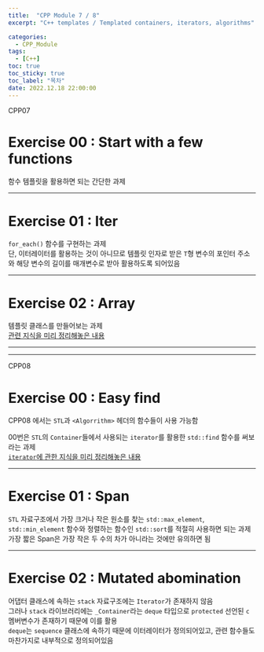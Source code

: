 ```yaml
---
title:  "CPP Module 7 / 8"
excerpt: "C++ templates / Templated containers, iterators, algorithms"

categories:
  - CPP_Module
tags:
  - [C++]
toc: true
toc_sticky: true
toc_label: "목차"
date: 2022.12.18 22:00:00
---
```


CPP07

# Exercise 00 : Start with a few functions

함수 템플릿을 활용하면 되는 간단한 과제    

***

# Exercise 01 : Iter

`for_each()` 함수를 구현하는 과제    
단, 이터레이터를 활용하는 것이 아니므로 템플릿 인자로 받은 `T`형 변수의 포인터 주소와 해당 변수의 길이를 매개변수로 받아 활용하도록 되어있음    

***

# Exercise 02 : Array

템플릿 클래스를 만들어보는 과제    
[관련 지식을 미리 정리해놓은 내용](https://sueshinkr.github.io/cpp/C++-Primer-14/#144-%ED%81%B4%EB%9E%98%EC%8A%A4-%ED%85%9C%ED%94%8C%EB%A6%BF)


***
***

CPP08 

# Exercise 00 : Easy find

CPP08 에서는 `STL`과 `<Algorrithm>` 헤더의 함수들이 사용 가능함    

00번은 `STL`의 `Container`들에서 사용되는 `iterator`를 활용한 `std::find` 함수를 써보라는 과제    
[`iterator`에 관한 지식을 미리 정리해놓은 내용](https://sueshinkr.github.io/cpp/C++-Primer-16/#164-%EC%9D%BC%EB%B0%98%ED%99%94-%ED%94%84%EB%A1%9C%EA%B7%B8%EB%9E%98%EB%B0%8D)    

***

# Exercise 01 : Span

`STL` 자료구조에서 가장 크거나 작은 원소를 찾는 `std::max_element`, `std::min_element` 함수와 정렬하는 함수인 `std::sort`를 적절히 사용하면 되는 과제    
가장 짧은 Span은 가장 작은 두 수의 차가 아니라는 것에만 유의하면 됨    

***

# Exercise 02 : Mutated abomination

어댑터 클래스에 속하는 `stack` 자료구조에는 `Iterator`가 존재하지 않음    
그러나 `stack` 라이브러리에는 `_Container`라는 `deque` 타입으로 `protected` 선언된 `c` 멤버변수가 존재하기 때문에 이를 활용    
`deque`는 `sequence` 클래스에 속하기 때문에 이터레이터가 정의되어있고, 관련 함수들도 마찬가지로 내부적으로 정의되어있음    
